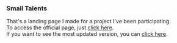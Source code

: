 ### Small Talents 

That's a landing page I made for a project I've been participating.\
To access the official page, just [click here](https://pequenostalentos.tecnologiaunica.com.br/).\
If you want to see the most updated version, you can [click here](https://git-smalltalents.netlify.app/).
